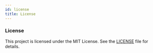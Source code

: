 ```yaml
---
id: license
title: License
---
```


### License

This project is licensed under the MIT License. See the [LICENSE](../LICENSE) file for details.
